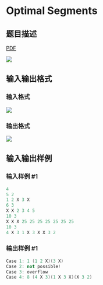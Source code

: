 # Optimal Segments

## 题目描述

[problemUrl]: https://uva.onlinejudge.org/index.php?option=com_onlinejudge&Itemid=8&category=27&page=show_problem&problem=2645

[PDF](https://uva.onlinejudge.org/external/115/p11598.pdf)

![](https://cdn.luogu.com.cn/upload/vjudge_pic/UVA11598/cc13188bcde9e663e48f2040332b45867dbc2b5d.png)

## 输入输出格式

### 输入格式

![](https://cdn.luogu.com.cn/upload/vjudge_pic/UVA11598/84a48c8616f7edcc0d9a57ae8238ea3f8e58f274.png)

### 输出格式

![](https://cdn.luogu.com.cn/upload/vjudge_pic/UVA11598/6888e27d7402ced923e10e766971417a84daf00c.png)

## 输入输出样例

### 输入样例 #1

```cpp
4
5 2
1 2 X 3 X
6 3
X X 2 3 4 5
10 3
X X X 25 25 25 25 25 25 25
10 3
4 X 3 1 X 3 X X 3 2
```


### 输出样例 #1

```cpp
Case 1: 1 (1 2 X)(3 X)
Case 2: not possible!
Case 3: overflow
Case 4: 8 (4 X 3)(1 X 3 X)(X 3 2)
```



